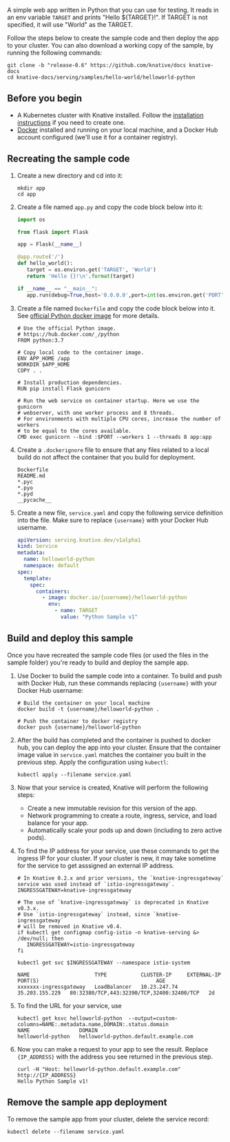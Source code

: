 A simple web app written in Python that you can use for testing. It reads in an
env variable `TARGET` and prints "Hello \${TARGET}!". If TARGET is not
specified, it will use "World" as the TARGET.

Follow the steps below to create the sample code and then deploy the app to your
cluster. You can also download a working copy of the sample, by running the
following commands:

```shell
git clone -b "release-0.6" https://github.com/knative/docs knative-docs
cd knative-docs/serving/samples/hello-world/helloworld-python
```

## Before you begin

- A Kubernetes cluster with Knative installed. Follow the
  [installation instructions](../../../../install/README.md) if you need to
  create one.
- [Docker](https://www.docker.com) installed and running on your local machine,
  and a Docker Hub account configured (we'll use it for a container registry).

## Recreating the sample code

1. Create a new directory and cd into it:

   ```shell
   mkdir app
   cd app
   ```

1. Create a file named `app.py` and copy the code block below into it:

   ```python
   import os

   from flask import Flask

   app = Flask(__name__)

   @app.route('/')
   def hello_world():
      target = os.environ.get('TARGET', 'World')
      return 'Hello {}!\n'.format(target)

   if __name__ == "__main__":
      app.run(debug=True,host='0.0.0.0',port=int(os.environ.get('PORT', 8080)))
   ```

1. Create a file named `Dockerfile` and copy the code block below into it. See
   [official Python docker image](https://hub.docker.com/_/python/) for more
   details.

   ```docker
   # Use the official Python image.
   # https://hub.docker.com/_/python
   FROM python:3.7

   # Copy local code to the container image.
   ENV APP_HOME /app
   WORKDIR $APP_HOME
   COPY . .

   # Install production dependencies.
   RUN pip install Flask gunicorn

   # Run the web service on container startup. Here we use the gunicorn
   # webserver, with one worker process and 8 threads.
   # For environments with multiple CPU cores, increase the number of workers
   # to be equal to the cores available.
   CMD exec gunicorn --bind :$PORT --workers 1 --threads 8 app:app
   ```

1. Create a `.dockerignore` file to ensure that any files related to a local build do not affect the container that you build for deployment.

   ```ignore
   Dockerfile
   README.md
   *.pyc
   *.pyo
   *.pyd
   __pycache__
   ```

1. Create a new file, `service.yaml` and copy the following service definition
   into the file. Make sure to replace `{username}` with your Docker Hub
   username.

   ```yaml
   apiVersion: serving.knative.dev/v1alpha1
   kind: Service
   metadata:
     name: helloworld-python
     namespace: default
   spec:
     template:
       spec:
         containers:
           - image: docker.io/{username}/helloworld-python
             env:
               - name: TARGET
                 value: "Python Sample v1"
   ```

## Build and deploy this sample

Once you have recreated the sample code files (or used the files in the sample
folder) you're ready to build and deploy the sample app.

1. Use Docker to build the sample code into a container. To build and push with
   Docker Hub, run these commands replacing `{username}` with your Docker Hub
   username:

   ```shell
   # Build the container on your local machine
   docker build -t {username}/helloworld-python .

   # Push the container to docker registry
   docker push {username}/helloworld-python
   ```

1. After the build has completed and the container is pushed to docker hub, you
   can deploy the app into your cluster. Ensure that the container image value
   in `service.yaml` matches the container you built in the previous step. Apply
   the configuration using `kubectl`:

   ```shell
   kubectl apply --filename service.yaml
   ```

1. Now that your service is created, Knative will perform the following steps:

   - Create a new immutable revision for this version of the app.
   - Network programming to create a route, ingress, service, and load balance
     for your app.
   - Automatically scale your pods up and down (including to zero active pods).

1. To find the IP address for your service, use these commands to get the
   ingress IP for your cluster. If your cluster is new, it may take sometime for
   the service to get asssigned an external IP address.

   ```shell
   # In Knative 0.2.x and prior versions, the `knative-ingressgateway` service was used instead of `istio-ingressgateway`.
   INGRESSGATEWAY=knative-ingressgateway

   # The use of `knative-ingressgateway` is deprecated in Knative v0.3.x.
   # Use `istio-ingressgateway` instead, since `knative-ingressgateway`
   # will be removed in Knative v0.4.
   if kubectl get configmap config-istio -n knative-serving &> /dev/null; then
      INGRESSGATEWAY=istio-ingressgateway
   fi

   kubectl get svc $INGRESSGATEWAY --namespace istio-system

   NAME                     TYPE           CLUSTER-IP     EXTERNAL-IP      PORT(S)                                      AGE
   xxxxxxx-ingressgateway   LoadBalancer   10.23.247.74   35.203.155.229   80:32380/TCP,443:32390/TCP,32400:32400/TCP   2d
   ```

1. To find the URL for your service, use

   ```
   kubectl get ksvc helloworld-python  --output=custom-columns=NAME:.metadata.name,DOMAIN:.status.domain
   NAME                DOMAIN
   helloworld-python   helloworld-python.default.example.com
   ```

1. Now you can make a request to your app to see the result. Replace
   `{IP_ADDRESS}` with the address you see returned in the previous step.

   ```shell
   curl -H "Host: helloworld-python.default.example.com" http://{IP_ADDRESS}
   Hello Python Sample v1!
   ```

## Remove the sample app deployment

To remove the sample app from your cluster, delete the service record:

```shell
kubectl delete --filename service.yaml
```
